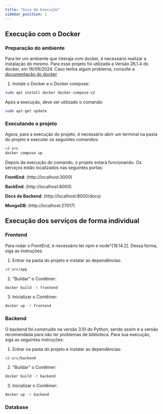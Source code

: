 ```yaml
---
title: "Guia de Execução"
sidebar_position: 1
---
```


## Execução com o Docker


### Preparação do ambiente 

Para ter um ambiente que interaja com docker, é necessário realizar a instalação do mesmo. Para esse projeto foi utilizada a Versão 26.1.4 do docker, em 16/09/2024. Caso tenha algum problema, consulte a [documentação do docker](https://docs.docker.com/compose/install/) 

1. Instale o Docker e o Docker compose: 

```bash
sudo apt install docker docker-compose-v2
```

Após a execução, deve ser utilizado o comando:

```bash
sudo apt-get update
```

### Executando o projeto

Agora, para a execução do projeto, é necessário abrir um terminal na pasta do projeto e executar os seguintes comandos:

```bash
cd src
docker compose up
```

Depois da execução do comando, o projeto estará funcionando. 
Os serviços estão localizados nas seguintes portas:

**FrontEnd**: (http://localhost:3000)

**BackEnd**: (http://localhost:8000)

**Docs do Backend**: (http://localhost:8000/docs)

**MongoDB**: (http://localhost:27017)

## Execução dos serviços de forma individual

### Frontend 

Para rodar o FrontEnd, é necessário ter npm e node^[18.14.2]. Dessa forma, siga as instruções:

1. Entrar na pasta do projeto e instalar as dependências:
```bash
cd src/app
```

2. "Buildar" o Contêiner:
```bash
docker build -t frontend
```

3. Inicializar o Contêiner:
```bash
docker up -t frontend
```

### Backend

O backend foi construído na versão 3.10 do Python, sendo assim é a versão recomendada para não ter problemas de biblioteca. Para sua execução, siga as seguintes instruções:

1. Entrar na pasta do projeto e instalar as dependências:
```bash
cd src/backend
```

2. "Buildar" o Contêiner:
```bash
docker build -t backend
```

3. Inicializar o Contêiner:
```bash
docker up -t backend
```

### Database